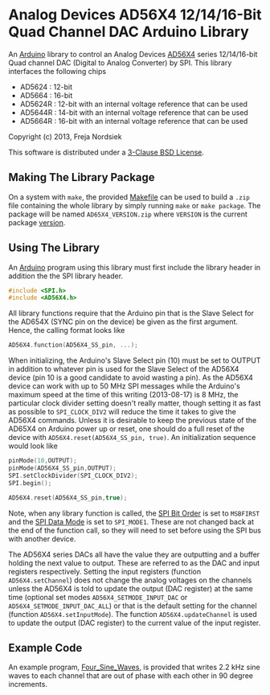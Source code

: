 Analog Devices AD56X4 12/14/16-Bit Quad Channel DAC Arduino Library
===================================================================

An [Arduino](http://arduino.cc) library to control an Analog Devices [AD56X4](http://www.analog.com/en/digital-to-analog-converters/da-converters/ad5624r/products/product.html?doc=AD5624R_5644R_5664R.PDF) series 12/14/16-bit Quad channel DAC (Digital to Analog Converter) by SPI. This library interfaces the following chips

* AD5624  : 12-bit
* AD5664  : 16-bit
* AD5624R : 12-bit with an internal voltage reference that can be used
* AD5644R : 14-bit with an internal voltage reference that can be used
* AD5664R : 16-bit with an internal voltage reference that can be used


Copyright (c) 2013, Freja Nordsiek

This software is distributed under a [3-Clause BSD License](./LICENSE.txt).



Making The Library Package
--------------------------

On a system with `make`, the provided [Makefile](./Makefile) can be used to build a `.zip` file containing the whole library by simply running `make` or `make package`. The package will be named `AD65X4_VERSION.zip` where `VERSION` is the current package [version](./VERSION.txt).



Using The Library
-----------------

An [Arduino](http://arduino.cc) program using this library must first include the library header in addition the the SPI library header.

```C++
#include <SPI.h>
#include <AD56X4.h>
```

All library functions require that the Arduino pin that is the Slave Select for the AD654X (SYNC pin on the device) be given as the first argument. Hence, the calling format looks like

```C++
AD56X4.function(AD56X4_SS_pin, ...);
```

When initializing, the Arduino's Slave Select pin (10) must be set to OUTPUT in addition to whatever pin is used for the Slave Select of the AD56X4 device (pin 10 is a good candidate to avoid wasting a pin). As the AD56X4 device can work with up to 50 MHz SPI messages while the Arduino's maximum speed at the time of this writing (2013-08-17) is 8 MHz, the particular clock divider setting doesn't really matter, though setting it as fast as possible to `SPI_CLOCK_DIV2` will reduce the time it takes to give the AD56X4 commands. Unless it is desirable to keep the previous state of the AD65X4 on Arduino power up or reset, one should do a full reset of the device with `AD56X4.reset(AD56X4_SS_pin, true)`. An initialization sequence would look like

```C++
pinMode(10,OUTPUT);
pinMode(AD56X4_SS_pin,OUTPUT);
SPI.setClockDivider(SPI_CLOCK_DIV2);
SPI.begin();

AD56X4.reset(AD56X4_SS_pin,true);
```

Note, when any library function is called, the [SPI Bit Order](http://arduino.cc/en/Reference/SPISetBitOrder) is set to `MSBFIRST` and the [SPI Data Mode](http://arduino.cc/en/Reference/SPISetDataMode) is set to `SPI_MODE1`. These are not changed back at the end of the function call, so they will need to set before using the SPI bus with another device.

The AD56X4 series DACs all have the value they are outputting and a buffer holding the next value to output. These are referred to as the DAC and input registers respectively. Setting the input registers (function `AD56X4.setChannel`) does not change the analog voltages on the channels unless the AD56X4 is told to update the output (DAC register) at the same time (optional set modes `AD56X4_SETMODE_INPUT_DAC` or `AD56X4_SETMODE_INPUT_DAC_ALL`) or that is the default setting for the channel (function `AD56X4.setInputMode`). The function `AD56X4.updateChannel` is used to update the output (DAC register) to the current value of the input register.



Example Code
------------

An example program, [Four_Sine_Waves](./examples/Four_Sine_Waves/Four_Sine_Waves.ino), is provided that writes 2.2 kHz sine waves to each channel that are out of phase with each other in 90 degree increments.
